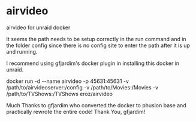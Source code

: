 airvideo
========

airvideo for unraid docker




It seems the path needs to be setup correctly in the run command and in the folder config since there is no config site to enter the path after it is up and running.

I recommend using gfjardim's docker plugin in installing this docker in unraid.

docker run -d --name airvideo -p 45631:45631 -v /path/to/airvideoserver:/config -v /path/to/Movies:/Movies -v /path/to/TVShows:/TVShows eroz/airvideo


Much Thanks to gfjardim who converted the docker to phusion base and practically rewrote the entire code!  Thank You, gfjardim!
